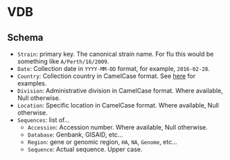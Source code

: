 # VDB

## Schema

* `Strain`: primary key. The canonical strain name. For flu this would be something like `A/Perth/16/2009`.
* `Date`: Collection date in `YYYY-MM-DD` format, for example, `2016-02-28`.
* `Country`: Collection country in CamelCase format. See [here](https://github.com/blab/nextflu/blob/master/augur/source-data/geo_synonyms.tsv) for examples.
* `Division`: Administrative division in CamelCase format. Where available, Null otherwise.
* `Location`: Specific location in CamelCase format. Where available, Null otherwise.
* `Sequences`: list of...
  * `Accession`: Accession number. Where available, Null otherwise.
  * `Database`: Genbank, GISAID, etc...
  * `Region`: gene or genomic region, `HA`, `NA`, `Genome`, etc...
  * `Sequence`: Actual sequence. Upper case.

